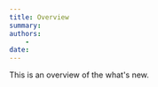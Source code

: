```yaml
---
title: Overview
summary: 
authors:
    -     
date: 
---
```


This is an overview of the what's new.
